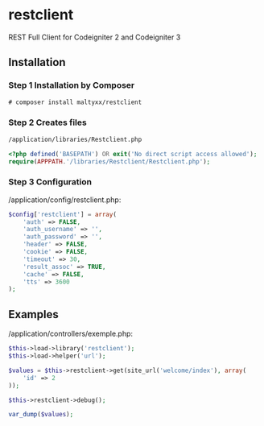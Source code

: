 # restclient
REST Full Client for Codeigniter 2 and Codeigniter 3

## Installation
### Step 1 Installation by Composer
```txt
# composer install maltyxx/restclient
```

### Step 2 Creates files
```txt
/application/libraries/Restclient.php
```
```php
<?php defined('BASEPATH') OR exit('No direct script access allowed');
require(APPPATH.'/libraries/Restclient/Restclient.php');
```

### Step 3 Configuration
/application/config/restclient.php:
```php
$config['restclient'] = array(
    'auth' => FALSE,
    'auth_username' => '',
    'auth_password' => '',
    'header' => FALSE,
    'cookie' => FALSE,
    'timeout' => 30,
    'result_assoc' => TRUE,
    'cache' => FALSE,
    'tts' => 3600
);
```

## Examples
/application/controllers/exemple.php:
```php
$this->load->library('restclient');
$this->load->helper('url');

$values = $this->restclient->get(site_url('welcome/index'), array(
    'id' => 2
));

$this->restclient->debug();

var_dump($values);
```